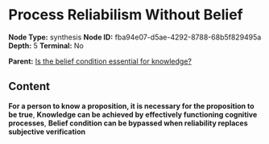 # Process Reliabilism Without Belief

**Node Type:** synthesis
**Node ID:** fba94e07-d5ae-4292-8788-68b5f829495a
**Depth:** 5
**Terminal:** No

**Parent:** [Is the belief condition essential for knowledge?](is-the-belief-condition-essential-for-knowledge-antithesis-30f9b325-9334-4cd5-ad5e-f7bbfc1f3a14.md)

## Content

**For a person to know a proposition, it is necessary for the proposition to be true**, **Knowledge can be achieved by effectively functioning cognitive processes**, **Belief condition can be bypassed when reliability replaces subjective verification**
